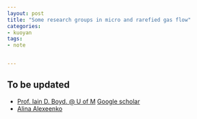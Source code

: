 ```yaml
---
layout: post
title: "Some research groups in micro and rarefied gas flow"
categories:
- kuoyan
tags:
- note


---
```


To be updated
-------------

*   [Prof. Iain D. Boyd. @ U of M](http://ngpdlab.engin.umich.edu/) [Google scholar]()
*   [Alina Alexeenko](https://sites.google.com/site/aeropurduegroup/)
